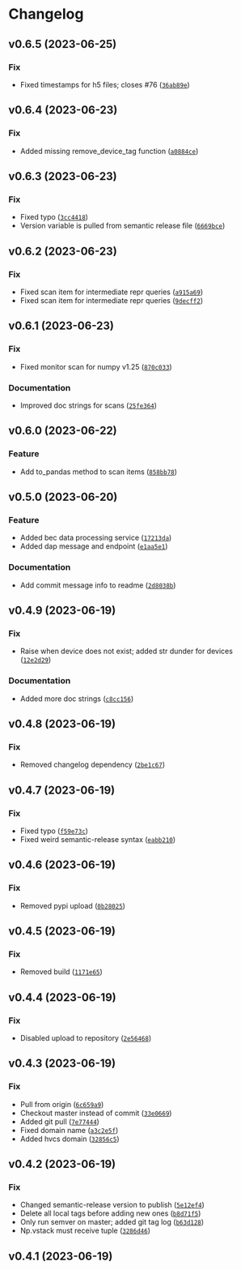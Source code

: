 # Changelog

<!--next-version-placeholder-->

## v0.6.5 (2023-06-25)

### Fix

* Fixed timestamps for h5 files; closes #76 ([`36ab89e`](https://gitlab.psi.ch/bec/bec/-/commit/36ab89e51e031697f1611a1a1c5b946d3c7c1c2a))

## v0.6.4 (2023-06-23)

### Fix

* Added missing remove_device_tag function ([`a0884ce`](https://gitlab.psi.ch/bec/bec/-/commit/a0884cea22ee32026753b0cec449c7003a2b49b5))

## v0.6.3 (2023-06-23)

### Fix

* Fixed typo ([`3cc4418`](https://gitlab.psi.ch/bec/bec/-/commit/3cc44186ab8ada514c7d950bd2acbb5b03ac8e25))
* Version variable is pulled from semantic release file ([`6669bce`](https://gitlab.psi.ch/bec/bec/-/commit/6669bce3e178ca71d664adf9a7493e7ecad4589d))

## v0.6.2 (2023-06-23)

### Fix

* Fixed scan item for intermediate repr queries ([`a915a69`](https://gitlab.psi.ch/bec/bec/-/commit/a915a6906667cff85ab62e22a9bb0ec8f96a2656))
* Fixed scan item for intermediate repr queries ([`9decff2`](https://gitlab.psi.ch/bec/bec/-/commit/9decff27a74af7d84f41ddd8f9b3585e1d353a88))

## v0.6.1 (2023-06-23)

### Fix

* Fixed monitor scan for numpy v1.25 ([`870c033`](https://gitlab.psi.ch/bec/bec/-/commit/870c03344cd55d22a89d236d88ec60e7677ed20e))

### Documentation

* Improved doc strings for scans ([`25fe364`](https://gitlab.psi.ch/bec/bec/-/commit/25fe3641442f1fe31000685664881aaa01c9cfb3))

## v0.6.0 (2023-06-22)

### Feature

* Add to_pandas method to scan items ([`858bb78`](https://gitlab.psi.ch/bec/bec/-/commit/858bb7816d02e0326492cc6d53a18d3b4fa646e9))

## v0.5.0 (2023-06-20)

### Feature

* Added bec data processing service ([`17213da`](https://gitlab.psi.ch/bec/bec/-/commit/17213da46b236cb5ff7155890e4319308350ba4c))
* Added dap message and endpoint ([`e1aa5e1`](https://gitlab.psi.ch/bec/bec/-/commit/e1aa5e199b10cf9c7570967c01a5f3b48bfe1fc6))

### Documentation

* Add commit message info to readme ([`2d8038b`](https://gitlab.psi.ch/bec/bec/-/commit/2d8038bac7ecb3563025ceddfe08b177f94bdf6c))

## v0.4.9 (2023-06-19)

### Fix

* Raise when device does not exist; added str dunder for devices ([`12e2d29`](https://gitlab.psi.ch/bec/bec/-/commit/12e2d29dad71c11586cee06cb0688557c3cb4bb2))

### Documentation

* Added more doc strings ([`c8cc156`](https://gitlab.psi.ch/bec/bec/-/commit/c8cc15632d4221877a19296bb7d8b7742c1e4ccd))

## v0.4.8 (2023-06-19)

### Fix

* Removed changelog dependency ([`2be1c67`](https://gitlab.psi.ch/bec/bec/-/commit/2be1c67cbc7a025314a665c6d272ac2874e02fee))

## v0.4.7 (2023-06-19)

### Fix

* Fixed typo ([`f59e73c`](https://gitlab.psi.ch/bec/bec/-/commit/f59e73cbb11c1242115b1b42b97cbeb0f0f6252b))
* Fixed weird semantic-release syntax ([`eabb210`](https://gitlab.psi.ch/bec/bec/-/commit/eabb210b6e0e68269854026a8a71c07cd9274c04))

## v0.4.6 (2023-06-19)

### Fix

* Removed pypi upload ([`0b28025`](https://gitlab.psi.ch/bec/bec/-/commit/0b280253701b5e49ea37512cda6bad888e4b8149))

## v0.4.5 (2023-06-19)

### Fix

* Removed build ([`1171e65`](https://gitlab.psi.ch/bec/bec/-/commit/1171e651959df0b07f4e9ce096a8b6e4e77b132b))

## v0.4.4 (2023-06-19)

### Fix

* Disabled upload to repository ([`2e56468`](https://gitlab.psi.ch/bec/bec/-/commit/2e564681016b1b369c65087ab447444eca8a2c9a))

## v0.4.3 (2023-06-19)

### Fix

* Pull from origin ([`6c659a9`](https://gitlab.psi.ch/bec/bec/-/commit/6c659a94c4dbd5b7a4a3718c08b6fd1b117c3602))
* Checkout master instead of commit ([`33e0669`](https://gitlab.psi.ch/bec/bec/-/commit/33e0669323e3fb01d079fb56018349d190537101))
* Added git pull ([`7e77444`](https://gitlab.psi.ch/bec/bec/-/commit/7e77444a70647706ae448186fb44c64a3622880c))
* Fixed domain name ([`a3c2e5f`](https://gitlab.psi.ch/bec/bec/-/commit/a3c2e5ff85dbdd6badc182828ee85b6e01dc6377))
* Added hvcs domain ([`32856c5`](https://gitlab.psi.ch/bec/bec/-/commit/32856c50047c6a91a10f2a3666738dc6b7f16737))

## v0.4.2 (2023-06-19)

### Fix

* Changed semantic-release version to publish ([`5e12ef4`](https://gitlab.com/bec/bec/-/commit/5e12ef43171b6b75abd666aabd9060f132e53fce))
* Delete all local tags before adding new ones ([`b8d71f5`](https://gitlab.com/bec/bec/-/commit/b8d71f5cabf80d099bf76687758f398bff9214e1))
* Only run semver on master; added git tag log ([`b63d128`](https://gitlab.com/bec/bec/-/commit/b63d128cefb50dfdb52328bae7032a22cd9d5934))
* Np.vstack must receive tuple ([`3286d46`](https://gitlab.com/bec/bec/-/commit/3286d46163e4ce7d262c170a0d04a59f287b40c1))

## v0.4.1 (2023-06-19)


